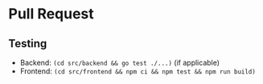# Pull Request

## Testing

- Backend: `(cd src/backend && go test ./...)` (if applicable)
- Frontend: `(cd src/frontend && npm ci && npm test && npm run build)`
